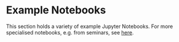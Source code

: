 # Example Notebooks

This section holds a variety of example Jupyter Notebooks. For more specialised notebooks, e.g. from seminars, see
[here](https://github.com/deepesdl/deepesdl-doc/tree/main/notebooks).